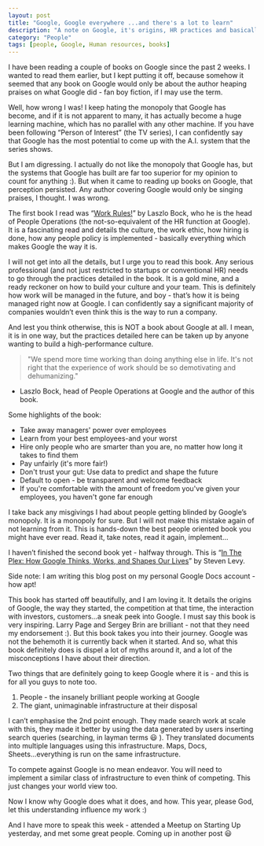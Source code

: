 ```yaml
---
layout: post
title: "Google, Google everywhere ...and there's a lot to learn"
description: "A note on Google, it's origins, HR practices and basically what one should learn from it"
category: "People"
tags: [people, Google, Human resources, books]
---
```


I have been reading a couple of books on Google since the past 2 weeks. I wanted to read them earlier, but I kept putting it off, because somehow it seemed that any book on Google would only be about the author heaping praises on what Google did - fan boy fiction, if I may use the term.

Well, how wrong I was! I keep hating the monopoly that Google has become, and if it is not apparent to many, it has actually become a huge learning machine, which has no parallel with any other machine. If you have been following “Person of Interest” (the TV series), I can confidently say that Google has the most potential to come up with the A.I. system that the series shows.

But I am digressing. I actually do not like the monopoly that Google has, but the systems that Google has built are far too superior for my opinion to count for anything :). But when it came to reading up books on Google, that perception persisted. Any author covering Google would only be singing praises, I thought. I was wrong.

The first book I read was “<a href="http://www.amazon.in/Work-Rules-Insights-Inside-Transform/dp/1455554790" target="_blank">Work Rules!</a>” by Laszlo Bock, who he is the head of People Operations (the not-so-equivalent of the HR function at Google). It is a fascinating read and details the culture, the work ethic, how hiring is done, how any people policy is implemented - basically everything which makes Google the way it is.

I will not get into all the details, but I urge you to read this book. Any serious professional (and not just restricted to startups or conventional HR) needs to go through the practices detailed in the book. It is a gold mine, and a ready reckoner on how to build your culture and your team. This is definitely how work will be managed in the future, and boy - that’s how it is being managed right now at Google. I can confidently say a significant majority of companies wouldn’t even think this is the way to run a company.

And lest you think otherwise, this is NOT a book about Google at all. I mean, it is in one way, but the practices detailed here can be taken up by anyone wanting to build a high-performance culture.

>"We spend more time working than doing anything else in life. It's not right that the experience of work should be so demotivating and dehumanizing." 
- Laszlo Bock, head of People Operations at Google and the author of this book.

Some highlights of the book:

*	Take away managers' power over employees
*	Learn from your best employees-and your worst
*	Hire only people who are smarter than you are, no matter how long it takes to find them
*	Pay unfairly (it's more fair!)
*	Don't trust your gut: Use data to predict and shape the future
*	Default to open - be transparent and welcome feedback
*	If you're comfortable with the amount of freedom you've given your employees, you haven't gone far enough

I take back any misgivings I had about people getting blinded by Google’s monopoly. It is a monopoly for sure. But I will not make this mistake again of not learning from it. This is hands-down the best people oriented book you might have ever read. Read it, take notes, read it again, implement...

I haven’t finished the second book yet - halfway through. This is “<a href="http://www.amazon.in/Plex-Google-Thinks-Works-Shapes-ebook/dp/B003UYUP6M" target="_blank">In The Plex: How Google Thinks, Works, and Shapes Our Lives</a>” by Steven Levy. 

Side note: I am writing this blog post on my personal Google Docs account - how apt!

This book has started off beautifully, and I am loving it. It details the origins of Google, the way they started, the competition at that time, the interaction with investors, customers...a sneak peek into Google. I must say this book is very inspiring. Larry Page and Sergey Brin are brilliant - not that they need my endorsement :). But this book takes you into their journey. Google was not the behemoth it is currently back when it started. And so, what this book definitely does is dispel a lot of myths around it, and a lot of the misconceptions I have about their direction.

Two things that are definitely going to keep Google where it is - and this is for all you guys to note too. 

1.	People - the insanely brilliant people working at Google
2.	The giant, unimaginable infrastructure at their disposal

I can’t emphasise the 2nd point enough. They made search work at scale with this, they made it better by using the data generated by users inserting search queries (searching, in layman terms :smiley: ). They translated documents into multiple languages using this infrastructure. Maps, Docs, Sheets...everything is run on the same infrastructure.

To compete against Google is no mean endeavor. You will need to implement a similar class of infrastructure to even think of competing. This just changes your world view too. 

Now I know why Google does what it does, and how. This year, please God, let this understanding influence my work :)

And I have more to speak this week - attended a Meetup on Starting Up yesterday, and met some great people. Coming up in another post :smiley:
